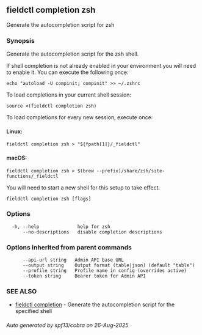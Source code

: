 ## fieldctl completion zsh

Generate the autocompletion script for zsh

### Synopsis

Generate the autocompletion script for the zsh shell.

If shell completion is not already enabled in your environment you will need
to enable it.  You can execute the following once:

	echo "autoload -U compinit; compinit" >> ~/.zshrc

To load completions in your current shell session:

	source <(fieldctl completion zsh)

To load completions for every new session, execute once:

#### Linux:

	fieldctl completion zsh > "${fpath[1]}/_fieldctl"

#### macOS:

	fieldctl completion zsh > $(brew --prefix)/share/zsh/site-functions/_fieldctl

You will need to start a new shell for this setup to take effect.


```
fieldctl completion zsh [flags]
```

### Options

```
  -h, --help              help for zsh
      --no-descriptions   disable completion descriptions
```

### Options inherited from parent commands

```
      --api-url string   Admin API base URL
      --output string    Output format (table|json) (default "table")
      --profile string   Profile name in config (overrides active)
      --token string     Bearer token for Admin API
```

### SEE ALSO

* [fieldctl completion](fieldctl_completion.md)	 - Generate the autocompletion script for the specified shell

###### Auto generated by spf13/cobra on 26-Aug-2025
